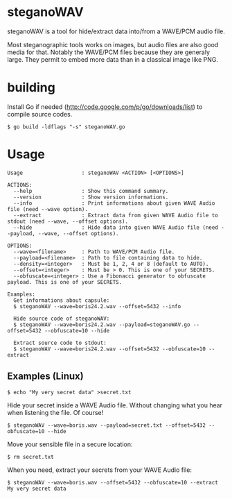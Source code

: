 steganoWAV
==========

steganoWAV is a tool for hide/extract data into/from a WAVE/PCM audio file.

Most steganographic tools works on images, but audio files are also good media for that.
Notably the WAVE/PCM files because they are generaly large.
They permit to embed more data than in a classical image like PNG.

building
========

Install Go if needed (http://code.google.com/p/go/downloads/list) to compile source codes.

    $ go build -ldflags "-s" steganoWAV.go

Usage
=====

    Usage                   : steganoWAV <ACTION> [<OPTIONS>]
    
    ACTIONS:
      --help                : Show this command summary.
      --version             : Show version informations.
      --info                : Print informations about given WAVE Audio file (need --wave option).
      --extract             : Extract data from given WAVE Audio file to stdout (need --wave, --offset options).
      --hide                : Hide data into given WAVE Audio file (need --payload, --wave, --offset options).
    
    OPTIONS:
      --wave=<filename>     : Path to WAVE/PCM Audio file.
      --payload=<filename>  : Path to file containing data to hide.
      --density=<integer>   : Must be 1, 2, 4 or 8 (default to AUTO).
      --offset=<integer>    : Must be > 0. This is one of your SECRETS.
      --obfuscate=<integer> : Use a Fibonacci generator to obfuscate payload. This is one of your SECRETS.
    
    Examples:
      Get informations about capsule:
      $ steganoWAV --wave=boris24.2.wav --offset=5432 --info
    
      Hide source code of steganoWAV:
      $ steganoWAV --wave=boris24.2.wav --payload=steganoWAV.go --offset=5432 --obfuscate=10 --hide
    
      Extract source code to stdout:
      $ steganoWAV --wave=boris24.2.wav --offset=5432 --obfuscate=10 --extract

Examples (Linux)
----------------

    $ echo "My very secret data" >secret.txt

Hide your secret inside a WAVE Audio file.
Without changing what you hear when listening the file. Of course!

    $ steganoWAV --wave=boris.wav --payload=secret.txt --offset=5432 --obfuscate=10 --hide 

Move your sensible file in a secure location:

    $ rm secret.txt

When you need, extract your secrets from your WAVE Audio file:

    $ steganoWAV --wave=boris.wav --offset=5432 --obfuscate=10 --extract
    My very secret data

